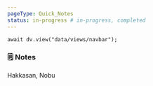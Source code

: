 ```yaml
---
pageType: Quick_Notes
status: in-progress # in-progress, completed
---
```

```dataviewjs
await dv.view("data/views/navbar");
```
### 🗒️ Notes
Hakkasan, Nobu
